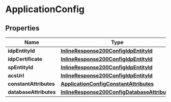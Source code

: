 
# ApplicationConfig

## Properties
Name | Type | Description | Notes
------------ | ------------- | ------------- | -------------
**idpEntityId** | [**InlineResponse200ConfigIdpEntityId**](InlineResponse200ConfigIdpEntityId.md) |  |  [optional]
**idpCertificate** | [**InlineResponse200ConfigIdpEntityId**](InlineResponse200ConfigIdpEntityId.md) |  |  [optional]
**spEntityId** | [**InlineResponse200ConfigIdpEntityId**](InlineResponse200ConfigIdpEntityId.md) |  |  [optional]
**acsUrl** | [**InlineResponse200ConfigIdpEntityId**](InlineResponse200ConfigIdpEntityId.md) |  |  [optional]
**constantAttributes** | [**ApplicationConfigConstantAttributes**](ApplicationConfigConstantAttributes.md) |  |  [optional]
**databaseAttributes** | [**InlineResponse200ConfigDatabaseAttributes**](InlineResponse200ConfigDatabaseAttributes.md) |  |  [optional]



